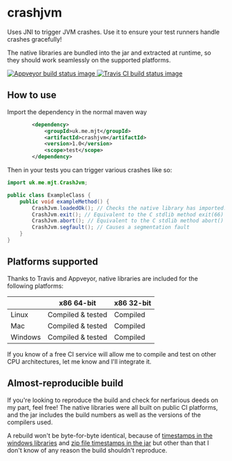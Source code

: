 # crashjvm
Uses JNI to trigger JVM crashes. Use it to ensure your test runners handle crashes gracefully!

The native libraries are bundled into the jar and extracted at runtime, so they should work seamlessly on the supported platforms.

[ ![Appveyor build status image](https://ci.appveyor.com/api/projects/status/7liw3mkn7hrbg7n6?svg=true) ](https://ci.appveyor.com/project/michaeltandy/crashjvm)
[ ![Travis CI build status image](https://api.travis-ci.org/michaeltandy/crashjvm.svg) ](https://travis-ci.org/michaeltandy/crashjvm)

## How to use
Import the dependency in the normal maven way
```xml
        <dependency>
            <groupId>uk.me.mjt</groupId>
            <artifactId>crashjvm</artifactId>
            <version>1.0</version>
            <scope>test</scope>
        </dependency>
```
Then in your tests you can trigger various crashes like so:
```java
import uk.me.mjt.CrashJvm;

public class ExampleClass {
    public void exampleMethod() {
        CrashJvm.loadedOk(); // Checks the native library has imported.
        CrashJvm.exit(); // Equivalent to the C stdlib method exit(66)
        CrashJvm.abort(); // Equivalent to the C stdlib method abort()
        CrashJvm.segfault(); // Causes a segmentation fault
    }
}
```

## Platforms supported
Thanks to Travis and Appveyor, native libraries are included for the following platforms:

|         | x86 64-bit        | x86 32-bit |
|---------|-------------------|------------|
| Linux   | Compiled & tested | Compiled   |
| Mac     | Compiled & tested | Compiled   |
| Windows | Compiled & tested | Compiled   |

If you know of a free CI service will allow me to compile and test on other CPU architectures, let me know and I'll integrate it.

## Almost-reproducible build
If you're looking to reproduce the build and check for nerfarious deeds on my part, feel free! The native libraries were all built on public CI platforms, and the jar includes the build numbers as well as the versions of the compilers used.

A rebuild won't be byte-for-byte identical, because of [timestamps in the windows libraries](https://stackoverflow.com/questions/1180852/deterministic-builds-under-windows) and [zip file timestamps in the jar](https://zlika.github.io/reproducible-build-maven-plugin/) but other than that I don't know of any reason the build shouldn't reproduce.
